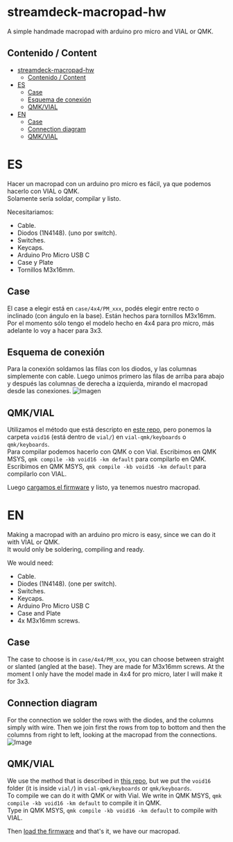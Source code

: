 # streamdeck-macropad-hw
A simple handmade macropad with arduino pro micro and VIAL or QMK.
## Contenido / Content
- [streamdeck-macropad-hw](#streamdeck-macropad-hw)
  - [Contenido / Content](#contenido--content)
- [ES](#es)
  - [Case](#case)
  - [Esquema de conexión](#esquema-de-conexión)
  - [QMK/VIAL](#qmkvial)
- [EN](#en)
  - [Case](#case-1)
  - [Connection diagram](#connection-diagram)
  - [QMK/VIAL](#qmkvial-1)

# ES
Hacer un macropad con un arduino pro micro es fácil, ya que podemos hacerlo con VIAL o QMK.  
Solamente sería soldar, compilar y listo.

Necesitariamos:
* Cable.
* Diodos (1N4148). (uno por switch).
* Switches.
* Keycaps.
* Arduino Pro Micro USB C
* Case y Plate
* Tornillos M3x16mm.

## Case 
El case a elegir está en `case/4x4/PM_xxx`, podés elegir entre recto o inclinado (con ángulo en la base). Están hechos para tornillos M3x16mm.
Por el momento sólo tengo el modelo hecho en 4x4 para pro micro, más adelante lo voy a hacer para 3x3.

## Esquema de conexión
Para la conexión soldamos las filas con los diodos, y las columnas simplemente con cable.
Luego unimos primero las filas de arriba para abajo y después las columnas de derecha a izquierda, mirando el macropad desde las conexiones. 
![Imagen](https://i.imgur.com/dGGI7zD.png)

## QMK/VIAL
Utilizamos el método que está descripto en [este repo](https://github.com/brockar/redox-handwired-3dp#qmk), pero ponemos la carpeta `void16` (está dentro de `vial/`) en `vial-qmk/keyboards` o `qmk/keyboards`.  
Para compilar podemos hacerlo con QMK o con Vial.
Escribimos en QMK MSYS, `qmk compile -kb void16 -km default` para compilarlo en QMK.  
Escribimos en QMK MSYS, `qmk compile -kb void16 -km default` para compilarlo con VIAL.

Luego [cargamos el firmware](https://github.com/brockar/redox-handwired-3dp#cargar-firmware) y listo, ya tenemos nuestro macropad.

# EN
Making a macropad with an arduino pro micro is easy, since we can do it with VIAL or QMK.  
It would only be soldering, compiling and ready.

We would need:
* Cable.
* Diodes (1N4148). (one per switch).
* Switches.
* Keycaps.
* Arduino Pro Micro USB C
* Case and Plate
* 4x M3x16mm screws.

## Case 
The case to choose is in `case/4x4/PM_xxx`, you can choose between straight or slanted (angled at the base). They are made for M3x16mm screws.
At the moment I only have the model made in 4x4 for pro micro, later I will make it for 3x3.

## Connection diagram
For the connection we solder the rows with the diodes, and the columns simply with wire.
Then we join first the rows from top to bottom and then the columns from right to left, looking at the macropad from the connections. 
![Image](https://i.imgur.com/dGGI7zD.png)

## QMK/VIAL
We use the method that is described in [this repo](https://github.com/brockar/redox-handwired-3dp#qmk), but we put the `void16` folder (it is inside `vial/`) in `vial-qmk/keyboards` or `qmk/keyboards`.  
To compile we can do it with QMK or with Vial.
We write in QMK MSYS, `qmk compile -kb void16 -km default` to compile it in QMK.  
Type in QMK MSYS, `qmk compile -kb void16 -km default` to compile with VIAL.

Then [load the firmware](https://github.com/brockar/redox-handwired-3dp#cargar-firmware) and that's it, we have our macropad.
